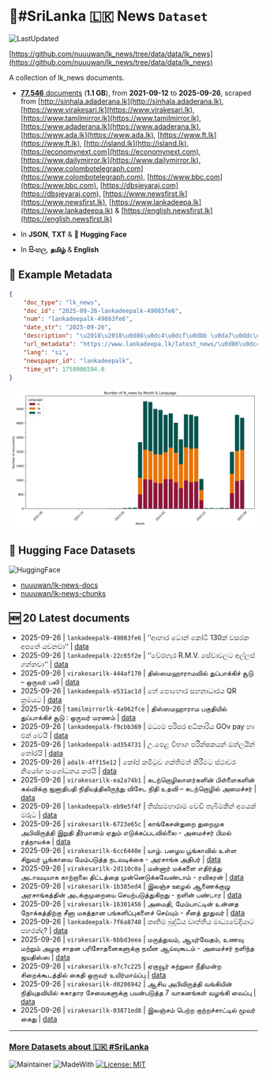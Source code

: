 # 📄#SriLanka 🇱🇰 News `Dataset`

![LastUpdated](https://img.shields.io/badge/last_updated-2025--09--27_00:07:05-green)

[https://github.com/nuuuwan/lk_news/tree/data/data/lk_news](https://github.com/nuuuwan/lk_news/tree/data/data/lk_news)

A collection of lk_news documents.

- [**77,546** documents](https://github.com/nuuuwan/lk_news/tree/data/data/lk_news) (**1.1 GB**), from **2021-09-12** to **2025-09-26**, scraped from [http://sinhala.adaderana.lk](http://sinhala.adaderana.lk), [https://www.virakesari.lk](https://www.virakesari.lk), [https://www.tamilmirror.lk](https://www.tamilmirror.lk), [https://www.adaderana.lk](https://www.adaderana.lk), [https://www.ada.lk](https://www.ada.lk), [https://www.ft.lk](https://www.ft.lk), [http://island.lk](http://island.lk), [https://economynext.com](https://economynext.com), [https://www.dailymirror.lk](https://www.dailymirror.lk), [https://www.colombotelegraph.com](https://www.colombotelegraph.com), [https://www.bbc.com](https://www.bbc.com), [https://dbsjeyaraj.com](https://dbsjeyaraj.com), [https://www.newsfirst.lk](https://www.newsfirst.lk), [https://www.lankadeepa.lk](https://www.lankadeepa.lk) & [https://english.newsfirst.lk](https://english.newsfirst.lk)

- In **JSON**, **TXT** & **🤗 Hugging Face**

- In **සිංහල**, **தமிழ்** & **English**

## 📝 Example Metadata

```json
{
    "doc_type": "lk_news",
    "doc_id": "2025-09-26-lankadeepalk-49083fe6",
    "num": "lankadeepalk-49083fe6",
    "date_str": "2025-09-26",
    "description": "\u2018\u2018\u0d86\u0dc4\u0dcf\u0dbb \u0da7\u0ddc\u0db1\u0dca \u0d9a\u0ddd\u0da7\u0dd2 130\u0d9a\u0dca \u0dc0\u0dc3\u0dbb\u0d9a \u0d85\u0db4\u0dad\u0dda \u0dba\u0dc0\u0db1\u0dc0\u0dcf\u2018\u2018",
    "url_metadata": "https://www.lankadeepa.lk/latest_news/\u0d86\u0dc4\u0dbb-\u0da7\u0db1-\u0d9a\u0da7-130\u0d9a-\u0dc0\u0dc3\u0dbb\u0d9a-\u0d85\u0db4\u0dad-\u0dba\u0dc0\u0db1\u0dc0/1-680298",
    "lang": "si",
    "newspaper_id": "lankadeepalk",
    "time_ut": 1758906594.0
}
```

![Chart](https://raw.githubusercontent.com/nuuuwan/lk_news/refs/heads/data/data/lk_news/docs_by_month_and_lang.png)

## 🤗 Hugging Face Datasets

![HuggingFace](https://img.shields.io/badge/-HuggingFace-FDEE21?style=for-the-badge&logo=HuggingFace)

- [nuuuwan/lk-news-docs](https://huggingface.co/datasets/nuuuwan/lk-news-docs)
- [nuuuwan/lk-news-chunks](https://huggingface.co/datasets/nuuuwan/lk-news-chunks)

## 🆕 20 Latest documents

- 2025-09-26 | `lankadeepalk-49083fe6` | ‘‘ආහාර ටොන් කෝටි 130ක් වසරක අපතේ යවනවා‘‘ | [data](https://github.com/nuuuwan/lk_news/tree/data/data/lk_news/2020s/2025/2025-09-26-lankadeepalk-49083fe6)
- 2025-09-26 | `lankadeepalk-22c65f2e` | ‘‘වේරහැර R.M.V. සේවාවලට අල්ලස් ගන්නවා‘‘ | [data](https://github.com/nuuuwan/lk_news/tree/data/data/lk_news/2020s/2025/2025-09-26-lankadeepalk-22c65f2e)
- 2025-09-26 | `virakesarilk-444af170` | திஸ்ஸமஹாராமவில் துப்பாக்கிச் சூடு – ஒருவர் பலி | [data](https://github.com/nuuuwan/lk_news/tree/data/data/lk_news/2020s/2025/2025-09-26-virakesarilk-444af170)
- 2025-09-26 | `lankadeepalk-e531ac1d` | තේ පොහොර සහනාධාරය QR ක්‍රමයට | [data](https://github.com/nuuuwan/lk_news/tree/data/data/lk_news/2020s/2025/2025-09-26-lankadeepalk-e531ac1d)
- 2025-09-26 | `tamilmirrorlk-4a962fce` | திஸ்ஸமஹாராம பகுதியில் துப்பாக்கிச் சூடு : ஒருவர் மரணம் | [data](https://github.com/nuuuwan/lk_news/tree/data/data/lk_news/2020s/2025/2025-09-26-tamilmirrorlk-4a962fce)
- 2025-09-26 | `lankadeepalk-f9cbb369` | මධ්‍යම පරිසර අධිකාරිය GOv pay හා එක් වෙයි | [data](https://github.com/nuuuwan/lk_news/tree/data/data/lk_news/2020s/2025/2025-09-26-lankadeepalk-f9cbb369)
- 2025-09-26 | `lankadeepalk-ad354731` | උ.පෙළ විභාග පරීක්ෂකයන් ඔන්ලයින් තෝරයි | [data](https://github.com/nuuuwan/lk_news/tree/data/data/lk_news/2020s/2025/2025-09-26-lankadeepalk-ad354731)
- 2025-09-26 | `adalk-4ff15e12` | කෝප් කමිටුව ශක්තිමත් කිරීමට ස්ථාවර නියෝග සංශෝධනය කරයි | [data](https://github.com/nuuuwan/lk_news/tree/data/data/lk_news/2020s/2025/2025-09-26-adalk-4ff15e12)
- 2025-09-26 | `virakesarilk-ea2a74b1` | கடற்றொழிலாளர்களின் பிள்ளைகளின் கல்விக்கு ஜனாதிபதி நிதியத்திலிருந்து விசேட நிதி உதவி – கடற்றொழில் அமைச்சர் | [data](https://github.com/nuuuwan/lk_news/tree/data/data/lk_news/2020s/2025/2025-09-26-virakesarilk-ea2a74b1)
- 2025-09-26 | `lankadeepalk-eb9e5f4f` | තිස්සමහාරාම වෙඩි තැබීමකින් අයෙක් මරුට | [data](https://github.com/nuuuwan/lk_news/tree/data/data/lk_news/2020s/2025/2025-09-26-lankadeepalk-eb9e5f4f)
- 2025-09-26 | `virakesarilk-6723e65c` | காங்கேசன்துறை துறைமுக அபிவிருத்தி இறுதி தீர்மானம் ஏதும் எடுக்கப்படவில்லை - அமைச்சர் பிமல் ரத்நாயக்க | [data](https://github.com/nuuuwan/lk_news/tree/data/data/lk_news/2020s/2025/2025-09-26-virakesarilk-6723e65c)
- 2025-09-26 | `virakesarilk-6cc6440e` | யாழ். பழைய பூங்காவில் உள்ள சிறுவர் பூங்காவை மேம்படுத்த நடவடிக்கை - அரசாங்க அதிபர் | [data](https://github.com/nuuuwan/lk_news/tree/data/data/lk_news/2020s/2025/2025-09-26-virakesarilk-6cc6440e)
- 2025-09-26 | `virakesarilk-2d110c0a` | மன்னார் மக்களை எதிர்த்து அடாவடியாக காற்றாலை திட்டத்தை முன்னெடுக்கவேண்டாம்  - ரவிகரன் | [data](https://github.com/nuuuwan/lk_news/tree/data/data/lk_news/2020s/2025/2025-09-26-virakesarilk-2d110c0a)
- 2025-09-26 | `virakesarilk-1b385ed4` | இலஞ்ச ஊழல் ஆணைக்குழு அரசாங்கத்தின் அடக்குமுறையை செயற்படுத்துகிறது - நளின் பண்டார | [data](https://github.com/nuuuwan/lk_news/tree/data/data/lk_news/2020s/2025/2025-09-26-virakesarilk-1b385ed4)
- 2025-09-26 | `virakesarilk-16301456` | அமைதி, மேம்பாட்டின் உன்னத நோக்கத்திற்கு சீனா மகத்தான பங்களிப்புகளைச் செய்யும் - சீனத் தூதுவர் | [data](https://github.com/nuuuwan/lk_news/tree/data/data/lk_news/2020s/2025/2025-09-26-virakesarilk-16301456)
- 2025-09-26 | `lankadeepalk-7f6a8748` | කෘතිම බුද්ධිය වෘත්තීය මාධ්‍යවේදියාට පහරක්ද? | [data](https://github.com/nuuuwan/lk_news/tree/data/data/lk_news/2020s/2025/2025-09-26-lankadeepalk-7f6a8748)
- 2025-09-26 | `virakesarilk-6bbd3eea` | மருத்துவம், ஆயுர்வேதம், உணவு மற்றும் அழகு சாதன பரிசோதனைகளுக்கு நவீன ஆய்வுகூடம் - அமைச்சர் நளிந்த ஜயதிஸ்ஸ | [data](https://github.com/nuuuwan/lk_news/tree/data/data/lk_news/2020s/2025/2025-09-26-virakesarilk-6bbd3eea)
- 2025-09-26 | `virakesarilk-e7c7c225` | ஏறாவூர் சுற்றுலா நீதிமன்ற சிறைக்கூடத்தில் கைதி ஒருவர் உயிர்மாய்ப்பு | [data](https://github.com/nuuuwan/lk_news/tree/data/data/lk_news/2020s/2025/2025-09-26-virakesarilk-e7c7c225)
- 2025-09-26 | `virakesarilk-d0206942` | ஆசிய அபிவிருத்தி வங்கியின் நிதியுதவியில் சுகாதார சேவைகளுக்கு பயன்படுத்த 7 வாகனங்கள் வழங்கி வைப்பு | [data](https://github.com/nuuuwan/lk_news/tree/data/data/lk_news/2020s/2025/2025-09-26-virakesarilk-d0206942)
- 2025-09-26 | `virakesarilk-03871ed8` | இலஞ்சம் பெற்ற குற்றச்சாட்டில் மூவர் கைது | [data](https://github.com/nuuuwan/lk_news/tree/data/data/lk_news/2020s/2025/2025-09-26-virakesarilk-03871ed8)

---

### [More Datasets about 🇱🇰 #SriLanka](https://github.com/nuuuwan/lk_datasets)

![Maintainer](https://img.shields.io/badge/maintainer-nuuuwan-red)
![MadeWith](https://img.shields.io/badge/made_with-python-blue)
[![License: MIT](https://img.shields.io/badge/License-MIT-yellow.svg)](https://opensource.org/licenses/MIT)
